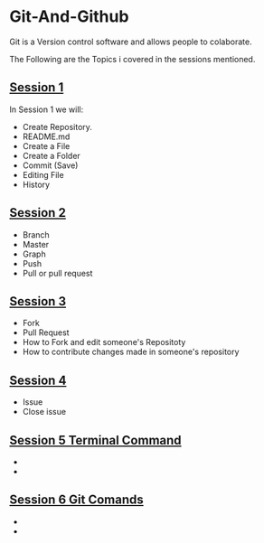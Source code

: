 # Git-And-Github
Git is a Version control software and allows people to colaborate.

The Following are the Topics i covered in the sessions mentioned.
## [Session 1]()
In Session 1 we will:
* Create Repository.
* README.md
* Create a File
* Create a Folder
* Commit (Save)
* Editing File
* History
## [Session 2]()
* Branch
* Master
* Graph
* Push
* Pull or pull request
## [Session 3]()
* Fork
* Pull Request
* How to Fork and edit someone's Repositoty
* How to contribute changes made in someone's repository
## [Session 4]()
* Issue
* Close issue
## [Session 5 Terminal Command]()
* 
* 
## [Session 6 Git Comands]()
*
*
